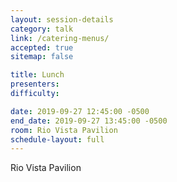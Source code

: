 ```yaml
---
layout: session-details
category: talk
link: /catering-menus/
accepted: true
sitemap: false

title: Lunch
presenters:
difficulty:

date: 2019-09-27 12:45:00 -0500
end_date: 2019-09-27 13:45:00 -0500
room: Rio Vista Pavilion
schedule-layout: full
---
```

Rio Vista Pavilion
